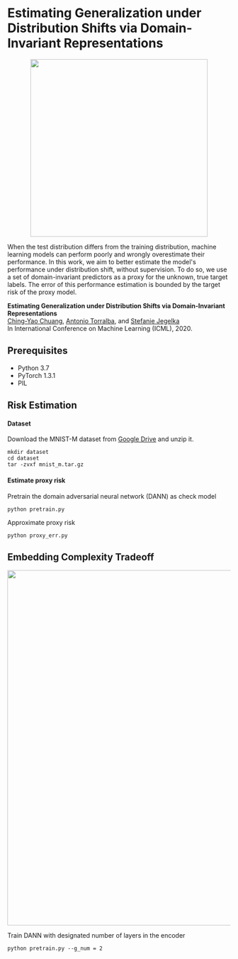 # Estimating Generalization under Distribution Shifts via Domain-Invariant Representations

<p align='center'>
<img src='https://github.com/chingyaoc/risk-estimation-dip/blob/master/misc/fig1.png?raw=true' width='400'/>
</p>

When the test distribution differs from the training distribution, machine learning models can perform poorly and wrongly overestimate their performance. In this work, we aim to better estimate the model's performance under distribution shift, without supervision. To do so, we use a set of domain-invariant predictors as a proxy for the unknown, true target labels. The error of this performance estimation is bounded by the target risk of the proxy model. 

**Estimating Generalization under Distribution Shifts via Domain-Invariant Representations**
<br/>
[Ching-Yao Chuang](https://chingyaoc.github.io/), 
[Antonio Torralba](http://web.mit.edu/torralba/www/), and
[Stefanie Jegelka](https://people.csail.mit.edu/stefje/)
<br/>
In International Conference on Machine Learning (ICML), 2020.


## Prerequisites
- Python 3.7 
- PyTorch 1.3.1
- PIL


## Risk Estimation


#### Dataset

Download the MNIST-M dataset from [Google Drive](https://drive.google.com/open?id=1iij6oj3akjJtaVe9eV-6UnRPJSO4GpdH) and unzip it. 
```
mkdir dataset
cd dataset
tar -zvxf mnist_m.tar.gz
```

#### Estimate proxy risk

Pretrain the domain adversarial neural network (DANN) as check model
```
python pretrain.py
```

Approximate proxy risk
```
python proxy_err.py
```

## Embedding Complexity Tradeoff
<p align='center'>
<img src='https://github.com/chingyaoc/risk-estimation-dip/blob/master/misc/fig2.png?raw=true' width='800'/>
</p>

Train DANN with designated number of layers in the encoder
```
python pretrain.py --g_num = 2
```
